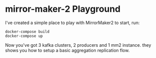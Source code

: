 # mirror-maker-2 Playground
I've created a simple place to play with MirrorMaker2
to start, run:
```
docker-compose build
docker-compose up
```
Now you've got 3 kafka clusters, 2 producers and 1 mm2 instance.
they shows you how to setup a basic aggregation replication flow.
